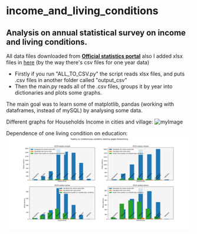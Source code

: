 # income_and_living_conditions
## Analysis on annual statistical survey on income and living conditions.

All data files downloaded from  <b>[Official statistics portal](https://osp.stat.gov.lt/viesos-duomenu-rinkmenos/-/asset_publisher/i2LnhXkrXAbl/content/metinio-pajamu-ir-gyvenimo-salygu-statistinio-tyrimo-?inheritRedirect=false&redirect=https://osp.stat.gov.lt/viesos-duomenu-rinkmenos?p_p_id=101_INSTANCE_i2LnhXkrXAbl&p_p_lifecycle=0&p_p_state=normal&p_p_mode=view&p_p_col_id=column-1&p_p_col_pos=1&p_p_col_count=2
)</b> also I added xlsx files in [here](https://github.com/pmiskunas/income_and_living_conditions/tree/master/data_files) (by the way there's csv files for one year data)

* Firstly if you run "ALL_TO_CSV.py" the script reads xlsx files, and puts .csv files in another folder called "output_csv"
* Then the main.py reads all of the .csv files, groups it by year into dictionaries and plots some graphs. 

The main goal was to learn some of matplotlib, pandas (working with dataframes, instead of mySQL) by analysing some data.

   Different graphs for Households Income in cities and village:
![myImage](https://github.com/pmiskunas/income_and_living_conditions/blob/master/Metin%C4%97s_pajamos.png?raw=true)


   Dependence of one living condition on education:
![image](https://github.com/pmiskunas/income_and_living_conditions/blob/master/Tualet%C5%B3_su_nutekamuoju_vandeniu_skai%C4%8Dius_pagal_i%C5%A1silavinim%C4%85.png?raw=true)
